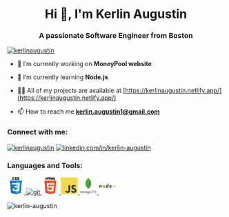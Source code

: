 <h1 align="center">Hi 👋, I'm Kerlin Augustin</h1>
<h3 align="center">A passionate Software Engineer from Boston</h3>

<p align="left"> <a href="https://twitter.com/kerlinaugustin" target="blank"><img src="https://img.shields.io/twitter/follow/kerlinaugustin?logo=twitter&style=for-the-badge" alt="kerlinaugustin" /></a> </p>

- 🔭 I’m currently working on **MoneyPool website**

- 🌱 I’m currently learning **Node.js**

- 👨‍💻 All of my projects are available at [https://kerlinaugustin.netlify.app/](https://kerlinaugustin.netlify.app/)

- 📫 How to reach me **kerlin.augustin1@gmail.com**

<h3 align="left">Connect with me:</h3>
<p align="left">
<a href="https://twitter.com/kerlinaugustin" target="blank"><img align="center" src="https://raw.githubusercontent.com/rahuldkjain/github-profile-readme-generator/master/src/images/icons/Social/twitter.svg" alt="kerlinaugustin" height="30" width="40" /></a>
<a href="https://www.linkedin.com/in/kerlin-augustin/" target="blank"><img align="center" src="https://raw.githubusercontent.com/rahuldkjain/github-profile-readme-generator/master/src/images/icons/Social/linked-in-alt.svg" alt="linkedin.com/in/kerlin-augustin" height="30" width="40" /></a>
</p>

<h3 align="left">Languages and Tools:</h3>
<p align="left"> <a href="https://www.w3schools.com/css/" target="_blank" rel="noreferrer"> <img src="https://raw.githubusercontent.com/devicons/devicon/master/icons/css3/css3-original-wordmark.svg" alt="css3" width="40" height="40"/> </a> <a href="https://git-scm.com/" target="_blank" rel="noreferrer"> <img src="https://www.vectorlogo.zone/logos/git-scm/git-scm-icon.svg" alt="git" width="40" height="40"/> </a> <a href="https://www.w3.org/html/" target="_blank" rel="noreferrer"> <img src="https://raw.githubusercontent.com/devicons/devicon/master/icons/html5/html5-original-wordmark.svg" alt="html5" width="40" height="40"/> </a> <a href="https://developer.mozilla.org/en-US/docs/Web/JavaScript" target="_blank" rel="noreferrer"> <img src="https://raw.githubusercontent.com/devicons/devicon/master/icons/javascript/javascript-original.svg" alt="javascript" width="40" height="40"/> </a> <a href="https://www.mongodb.com/" target="_blank" rel="noreferrer"> <img src="https://raw.githubusercontent.com/devicons/devicon/master/icons/mongodb/mongodb-original-wordmark.svg" alt="mongodb" width="40" height="40"/> </a> <a href="https://nodejs.org" target="_blank" rel="noreferrer"> <img src="https://raw.githubusercontent.com/devicons/devicon/master/icons/nodejs/nodejs-original-wordmark.svg" alt="nodejs" width="40" height="40"/> </a> </p>

<p><img align="center" src="https://github-readme-streak-stats.herokuapp.com/?user=kerlin-augustin&" alt="kerlin-augustin" /></p>



<!---
Kerlin-Augustin/Kerlin-Augustin is a ✨ special ✨ repository because its `README.md` (this file) appears on your GitHub profile.
You can click the Preview link to take a look at your changes.  
--->
